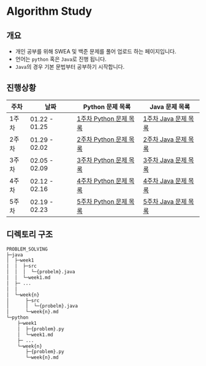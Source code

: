 # Algorithm Study

## 개요

* 개인 공부를 위해 SWEA 및 백준 문제를 풀어 업로드 하는 페이지입니다. 
* 언어는 ```python``` 혹은 ```Java```로 진행 됩니다. 
*  ```Java```의 경우 기본 문법부터 공부하기 시작합니다. 


## 진행상황

|주차|날짜|Python 문제 목록|Java 문제 목록|
|----|------|---|---|
|1주차|01.22 - 01.25|[1주차 Python 문제 목록](https://github.com/pkm-master/problem_solving/tree/master/python/week1/week1.md) | [1주차 Java 문제 목록](https://github.com/pkm-master/problem_solving/tree/master/java/week1/week1.md)
|2주차|01.29 - 02.02|[2주차 Python 문제 목록](https://github.com/pkm-master/problem_solving/tree/master/python/week2/week2.md) | [2주차 Java 문제 목록](https://github.com/pkm-master/problem_solving/tree/master/java/week2/week2.md)
|3주차|02.05 - 02.09|[3주차 Python 문제 목록](https://github.com/pkm-master/problem_solving/tree/master/python/week3/week3.md) | [3주차 Java 문제 목록](https://github.com/pkm-master/problem_solving/tree/master/java/week3/week3.md)
|4주차|02.12 - 02.16|[4주차 Python 문제 목록](https://github.com/pkm-master/problem_solving/tree/master/python/week4/week4.md) | [4주차 Java 문제 목록](https://github.com/pkm-master/problem_solving/tree/master/java/week4/week4.md)
|5주차|02.19 - 02.23|[5주차 Python 문제 목록](https://github.com/pkm-master/problem_solving/tree/master/python/week5/week5.md) | [5주차 Java 문제 목록](https://github.com/pkm-master/problem_solving/tree/master/java/week5/week5.md)


## 디렉토리 구조

```bash
PROBLEM_SOLVING
├─java
│  ├─week1
│  │  ├─src
│  │  │  └─{probelm}.java
│  │  └─week1.md 
│  ├─ ...
│  │  
│  └─week{n}
│      ├─src
│      │  └─{probelm}.java
│      └─week{n}.md
└─python
    ├─week1
    │  ├─{problem}.py
    │  └─week1.md
    ├─ ...
    └─week{n}
       ├─{problem}.py
       └─week{n}.md
```


